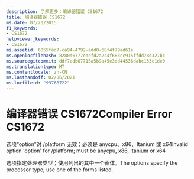```yaml
---
description: 了解更多：编译器错误 CS1672
title: 编译器错误 CS1672
ms.date: 07/20/2015
f1_keywords:
- CS1672
helpviewer_keywords:
- CS1672
ms.assetid: 6055fad7-ca94-4792-add0-68f4f79ad61e
ms.openlocfilehash: 8280d6777eaefd2a2c4f683cc915ffdd78d327bc
ms.sourcegitcommit: ddf7edb67715a5b9a45e3dd44536dabc153c1de0
ms.translationtype: MT
ms.contentlocale: zh-CN
ms.lasthandoff: 02/06/2021
ms.locfileid: "99768722"
---
```

# <a name="compiler-error-cs1672"></a><span data-ttu-id="588f6-103">编译器错误 CS1672</span><span class="sxs-lookup"><span data-stu-id="588f6-103">Compiler Error CS1672</span></span>

<span data-ttu-id="588f6-104">选项“option”对 /platform 无效；必须是 anycpu、x86、Itanium 或 x64</span><span class="sxs-lookup"><span data-stu-id="588f6-104">Invalid option 'option' for /platform; must be anycpu, x86, Itanium or x64</span></span>  
  
 <span data-ttu-id="588f6-105">选项指定处理器类型；使用列出的其中一个窗体。</span><span class="sxs-lookup"><span data-stu-id="588f6-105">The options specify the processor type; use one of the forms listed.</span></span>
